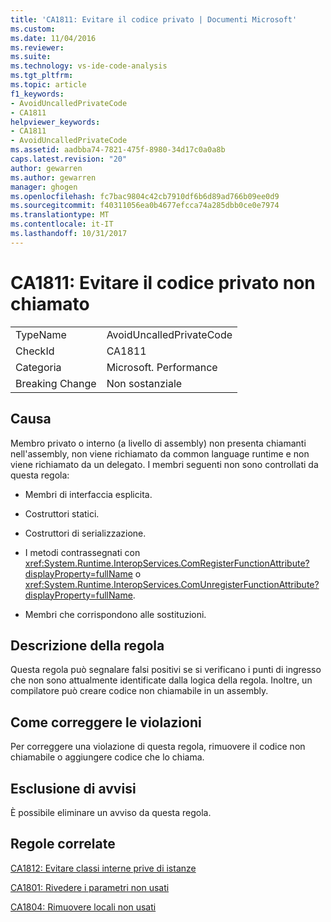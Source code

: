 ```yaml
---
title: 'CA1811: Evitare il codice privato | Documenti Microsoft'
ms.custom: 
ms.date: 11/04/2016
ms.reviewer: 
ms.suite: 
ms.technology: vs-ide-code-analysis
ms.tgt_pltfrm: 
ms.topic: article
f1_keywords:
- AvoidUncalledPrivateCode
- CA1811
helpviewer_keywords:
- CA1811
- AvoidUncalledPrivateCode
ms.assetid: aadbba74-7821-475f-8980-34d17c0a0a8b
caps.latest.revision: "20"
author: gewarren
ms.author: gewarren
manager: ghogen
ms.openlocfilehash: fc7bac9804c42cb7910df6b6d89ad766b09ee0d9
ms.sourcegitcommit: f40311056ea0b4677efcca74a285dbb0ce0e7974
ms.translationtype: MT
ms.contentlocale: it-IT
ms.lasthandoff: 10/31/2017
---
```

# <a name="ca1811-avoid-uncalled-private-code"></a>CA1811: Evitare il codice privato non chiamato
|||  
|-|-|  
|TypeName|AvoidUncalledPrivateCode|  
|CheckId|CA1811|  
|Categoria|Microsoft. Performance|  
|Breaking Change|Non sostanziale|  
  
## <a name="cause"></a>Causa  
 Membro privato o interno (a livello di assembly) non presenta chiamanti nell'assembly, non viene richiamato da common language runtime e non viene richiamato da un delegato. I membri seguenti non sono controllati da questa regola:  
  
-   Membri di interfaccia esplicita.  
  
-   Costruttori statici.  
  
-   Costruttori di serializzazione.  
  
-   I metodi contrassegnati con <xref:System.Runtime.InteropServices.ComRegisterFunctionAttribute?displayProperty=fullName> o <xref:System.Runtime.InteropServices.ComUnregisterFunctionAttribute?displayProperty=fullName>.  
  
-   Membri che corrispondono alle sostituzioni.  
  
## <a name="rule-description"></a>Descrizione della regola  
 Questa regola può segnalare falsi positivi se si verificano i punti di ingresso che non sono attualmente identificate dalla logica della regola. Inoltre, un compilatore può creare codice non chiamabile in un assembly.  
  
## <a name="how-to-fix-violations"></a>Come correggere le violazioni  
 Per correggere una violazione di questa regola, rimuovere il codice non chiamabile o aggiungere codice che lo chiama.  
  
## <a name="when-to-suppress-warnings"></a>Esclusione di avvisi  
 È possibile eliminare un avviso da questa regola.  
  
## <a name="related-rules"></a>Regole correlate  
 [CA1812: Evitare classi interne prive di istanze](../code-quality/ca1812-avoid-uninstantiated-internal-classes.md)  
  
 [CA1801: Rivedere i parametri non usati](../code-quality/ca1801-review-unused-parameters.md)  
  
 [CA1804: Rimuovere locali non usati](../code-quality/ca1804-remove-unused-locals.md)
